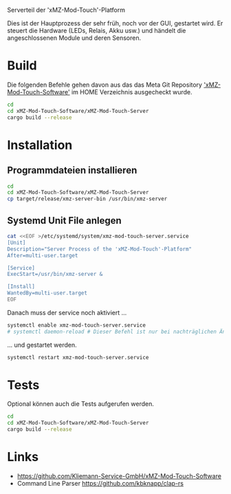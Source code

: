 Serverteil der 'xMZ-Mod-Touch'-Platform

Dies ist der Hauptprozess der sehr früh, noch vor der GUI, gestartet wird.
Er steuert die Hardware (LEDs, Relais, Akku usw.) und händelt die angeschlossenen
Module und deren Sensoren.

# Build
Die folgenden Befehle gehen davon aus das das Meta Git Repository
['xMZ-Mod-Touch-Software'][1] im HOME Verzeichnis ausgecheckt wurde.

```bash
cd
cd xMZ-Mod-Touch-Software/xMZ-Mod-Touch-Server
cargo build --release
```

# Installation
## Programmdateien installieren

```bash
cd
cd xMZ-Mod-Touch-Software/xMZ-Mod-Touch-Server
cp target/release/xmz-server-bin /usr/bin/xmz-server
```

## Systemd Unit File anlegen

```bash
cat <<EOF >/etc/systemd/system/xmz-mod-touch-server.service
[Unit]
Description="Server Process of the 'xMZ-Mod-Touch'-Platform"
After=multi-user.target

[Service]
ExecStart=/usr/bin/xmz-server &

[Install]
WantedBy=multi-user.target
EOF
```

Danach muss der service noch aktiviert ...

```bash
systemctl enable xmz-mod-touch-server.service
# systemctl daemon-reload # Dieser Befehl ist nur bei nachträglichen Änderungen am Unit File nötig!
```

... und gestartet werden.

```bash
systemctl restart xmz-mod-touch-server.service
```





# Tests

Optional können auch die Tests aufgerufen werden.

```bash
cd
cd xMZ-Mod-Touch-Software/xMZ-Mod-Touch-Server
cargo build --release
```



# Links

* https://github.com/Kliemann-Service-GmbH/xMZ-Mod-Touch-Software
* Command Line Parser https://github.com/kbknapp/clap-rs


[1]: https://github.com/Kliemann-Service-GmbH/xMZ-Mod-Touch-Software
